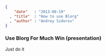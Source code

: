 ```json
{
    "date"   : "2013-08-19"
  , "title"  : "How to use Blorg"
  , "author" : "Andrey Sidorov"
}
```

### Use Blorg For Much Win (presentation)

Just do it
